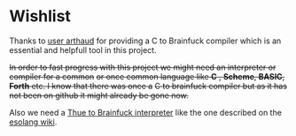 
# Wishlist

Thanks to [user arthaud](https://github.com/arthaud/c2bf) for providing a C to Brainfuck compiler which is an essential
and helpfull tool in this project. 

~~In order to fast progress with this project we might need an interpreter or compiler for a common~~
~~or once common language like **C** , **Scheme**, **BASIC**, **Forth** etc. I know that there was once a~~ 
~~C to brainfuck compiler but as it has not been on github it might already be gone now.~~

Also we need a [Thue to Brainfuck interpreter](https://esolangs.org/wiki/Brainfuck_interpreter_in_Thue) like the one
described on the [esolang wiki](https://esolangs.org/).
